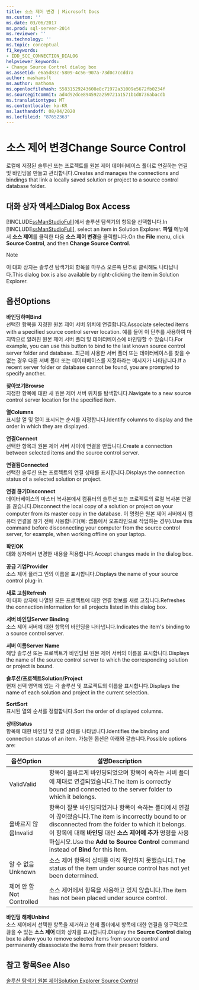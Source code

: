 ```yaml
---
title: 소스 제어 변경 | Microsoft Docs
ms.custom: ''
ms.date: 03/06/2017
ms.prod: sql-server-2014
ms.reviewer: ''
ms.technology: ''
ms.topic: conceptual
f1_keywords:
- IDD_SCC_CONNECTION_DIALOG
helpviewer_keywords:
- Change Source Control dialog box
ms.assetid: e6a5d83c-5809-4c56-907a-73d0c7ccdd7a
author: mashamsft
ms.author: mathoma
ms.openlocfilehash: 55831529243608e8c71972a31009e5672fb0234f
ms.sourcegitcommit: ad4d92dce894592a259721a1571b1d8736abacdb
ms.translationtype: MT
ms.contentlocale: ko-KR
ms.lasthandoff: 08/04/2020
ms.locfileid: "87652363"
---
```

# <a name="change-source-control"></a><span data-ttu-id="7a8ac-102">소스 제어 변경</span><span class="sxs-lookup"><span data-stu-id="7a8ac-102">Change Source Control</span></span>
  <span data-ttu-id="7a8ac-103">로컬에 저장된 솔루션 또는 프로젝트를 원본 제어 데이터베이스 폴더로 연결하는 연결 및 바인딩을 만들고 관리합니다.</span><span class="sxs-lookup"><span data-stu-id="7a8ac-103">Creates and manages the connections and bindings that link a locally saved solution or project to a source control database folder.</span></span>  
  
## <a name="dialog-box-access"></a><span data-ttu-id="7a8ac-104">대화 상자 액세스</span><span class="sxs-lookup"><span data-stu-id="7a8ac-104">Dialog Box Access</span></span>  
 <span data-ttu-id="7a8ac-105">[!INCLUDE[ssManStudioFull](../includes/ssmanstudiofull-md.md)]에서 솔루션 탐색기의 항목을 선택합니다.</span><span class="sxs-lookup"><span data-stu-id="7a8ac-105">In [!INCLUDE[ssManStudioFull](../includes/ssmanstudiofull-md.md)], select an item in Solution Explorer.</span></span> <span data-ttu-id="7a8ac-106">**파일** 메뉴에서 **소스 제어**를 클릭한 다음 **소스 제어 변경**을 클릭합니다.</span><span class="sxs-lookup"><span data-stu-id="7a8ac-106">On the **File** menu, click **Source Control**, and then **Change Source Control**.</span></span>  
  
> [!NOTE]  
>  <span data-ttu-id="7a8ac-107">이 대화 상자는 솔루션 탐색기의 항목을 마우스 오른쪽 단추로 클릭해도 나타납니다.</span><span class="sxs-lookup"><span data-stu-id="7a8ac-107">This dialog box is also available by right-clicking the item in Solution Explorer.</span></span>  
  
## <a name="options"></a><span data-ttu-id="7a8ac-108">옵션</span><span class="sxs-lookup"><span data-stu-id="7a8ac-108">Options</span></span>  
 <span data-ttu-id="7a8ac-109">**바인딩하며**</span><span class="sxs-lookup"><span data-stu-id="7a8ac-109">**Bind**</span></span>  
 <span data-ttu-id="7a8ac-110">선택한 항목을 지정한 원본 제어 서버 위치에 연결합니다.</span><span class="sxs-lookup"><span data-stu-id="7a8ac-110">Associate selected items with a specified source control server location.</span></span> <span data-ttu-id="7a8ac-111">예를 들어 이 단추를 사용하여 마지막으로 알려진 원본 제어 서버 폴더 및 데이터베이스에 바인딩할 수 있습니다.</span><span class="sxs-lookup"><span data-stu-id="7a8ac-111">For example, you can use this button to bind to the last known source control server folder and database.</span></span> <span data-ttu-id="7a8ac-112">최근에 사용한 서버 폴더 또는 데이터베이스를 찾을 수 없는 경우 다른 서버 폴더 또는 데이터베이스를 지정하라는 메시지가 나타납니다.</span><span class="sxs-lookup"><span data-stu-id="7a8ac-112">If a recent server folder or database cannot be found, you are prompted to specify another.</span></span>  
  
 <span data-ttu-id="7a8ac-113">**찾아보기**</span><span class="sxs-lookup"><span data-stu-id="7a8ac-113">**Browse**</span></span>  
 <span data-ttu-id="7a8ac-114">지정한 항목에 대한 새 원본 제어 서버 위치를 탐색합니다.</span><span class="sxs-lookup"><span data-stu-id="7a8ac-114">Navigate to a new source control server location for the specified item.</span></span>  
  
 <span data-ttu-id="7a8ac-115">**열**</span><span class="sxs-lookup"><span data-stu-id="7a8ac-115">**Columns**</span></span>  
 <span data-ttu-id="7a8ac-116">표시할 열 및 열이 표시되는 순서를 지정합니다.</span><span class="sxs-lookup"><span data-stu-id="7a8ac-116">Identify columns to display and the order in which they are displayed.</span></span>  
  
 <span data-ttu-id="7a8ac-117">**연결**</span><span class="sxs-lookup"><span data-stu-id="7a8ac-117">**Connect**</span></span>  
 <span data-ttu-id="7a8ac-118">선택한 항목과 원본 제어 서버 사이에 연결을 만듭니다.</span><span class="sxs-lookup"><span data-stu-id="7a8ac-118">Create a connection between selected items and the source control server.</span></span>  
  
 <span data-ttu-id="7a8ac-119">**연결됨**</span><span class="sxs-lookup"><span data-stu-id="7a8ac-119">**Connected**</span></span>  
 <span data-ttu-id="7a8ac-120">선택한 솔루션 또는 프로젝트의 연결 상태를 표시합니다.</span><span class="sxs-lookup"><span data-stu-id="7a8ac-120">Displays the connection status of a selected solution or project.</span></span>  
  
 <span data-ttu-id="7a8ac-121">**연결 끊기**</span><span class="sxs-lookup"><span data-stu-id="7a8ac-121">**Disconnect**</span></span>  
 <span data-ttu-id="7a8ac-122">데이터베이스의 마스터 복사본에서 컴퓨터의 솔루션 또는 프로젝트의 로컬 복사본 연결을 끊습니다.</span><span class="sxs-lookup"><span data-stu-id="7a8ac-122">Disconnect the local copy of a solution or project on your computer from its master copy in the database.</span></span> <span data-ttu-id="7a8ac-123">이 명령은 원본 제어 서버에서 컴퓨터 연결을 끊기 전에 사용합니다(예: 랩톱에서 오프라인으로 작업하는 경우).</span><span class="sxs-lookup"><span data-stu-id="7a8ac-123">Use this command before disconnecting your computer from the source control server, for example, when working offline on your laptop.</span></span>  
  
 <span data-ttu-id="7a8ac-124">**확인**</span><span class="sxs-lookup"><span data-stu-id="7a8ac-124">**OK**</span></span>  
 <span data-ttu-id="7a8ac-125">대화 상자에서 변경한 내용을 적용합니다.</span><span class="sxs-lookup"><span data-stu-id="7a8ac-125">Accept changes made in the dialog box.</span></span>  
  
 <span data-ttu-id="7a8ac-126">**공급 기업**</span><span class="sxs-lookup"><span data-stu-id="7a8ac-126">**Provider**</span></span>  
 <span data-ttu-id="7a8ac-127">소스 제어 플러그 인의 이름을 표시합니다.</span><span class="sxs-lookup"><span data-stu-id="7a8ac-127">Displays the name of your source control plug-in.</span></span>  
  
 <span data-ttu-id="7a8ac-128">**새로 고침**</span><span class="sxs-lookup"><span data-stu-id="7a8ac-128">**Refresh**</span></span>  
 <span data-ttu-id="7a8ac-129">이 대화 상자에 나열된 모든 프로젝트에 대한 연결 정보를 새로 고칩니다.</span><span class="sxs-lookup"><span data-stu-id="7a8ac-129">Refreshes the connection information for all projects listed in this dialog box.</span></span>  
  
 <span data-ttu-id="7a8ac-130">**서버 바인딩**</span><span class="sxs-lookup"><span data-stu-id="7a8ac-130">**Server Binding**</span></span>  
 <span data-ttu-id="7a8ac-131">소스 제어 서버에 대한 항목의 바인딩을 나타냅니다.</span><span class="sxs-lookup"><span data-stu-id="7a8ac-131">Indicates the item's binding to a source control server.</span></span>  
  
 <span data-ttu-id="7a8ac-132">**서버 이름**</span><span class="sxs-lookup"><span data-stu-id="7a8ac-132">**Server Name**</span></span>  
 <span data-ttu-id="7a8ac-133">해당 솔루션 또는 프로젝트가 바인딩된 원본 제어 서버의 이름을 표시합니다.</span><span class="sxs-lookup"><span data-stu-id="7a8ac-133">Displays the name of the source control server to which the corresponding solution or project is bound.</span></span>  
  
 <span data-ttu-id="7a8ac-134">**솔루션/프로젝트**</span><span class="sxs-lookup"><span data-stu-id="7a8ac-134">**Solution/Project**</span></span>  
 <span data-ttu-id="7a8ac-135">현재 선택 영역에 있는 각 솔루션 및 프로젝트의 이름을 표시합니다.</span><span class="sxs-lookup"><span data-stu-id="7a8ac-135">Displays the name of each solution and project in the current selection.</span></span>  
  
 <span data-ttu-id="7a8ac-136">**Sort**</span><span class="sxs-lookup"><span data-stu-id="7a8ac-136">**Sort**</span></span>  
 <span data-ttu-id="7a8ac-137">표시된 열의 순서를 정렬합니다.</span><span class="sxs-lookup"><span data-stu-id="7a8ac-137">Sort the order of displayed columns.</span></span>  
  
 <span data-ttu-id="7a8ac-138">**상태**</span><span class="sxs-lookup"><span data-stu-id="7a8ac-138">**Status**</span></span>  
 <span data-ttu-id="7a8ac-139">항목에 대한 바인딩 및 연결 상태를 나타냅니다.</span><span class="sxs-lookup"><span data-stu-id="7a8ac-139">Identifies the binding and connection status of an item.</span></span> <span data-ttu-id="7a8ac-140">가능한 옵션은 아래와 같습니다.</span><span class="sxs-lookup"><span data-stu-id="7a8ac-140">Possible options are:</span></span>  
  
|<span data-ttu-id="7a8ac-141">**옵션**</span><span class="sxs-lookup"><span data-stu-id="7a8ac-141">**Option**</span></span>|<span data-ttu-id="7a8ac-142">**설명**</span><span class="sxs-lookup"><span data-stu-id="7a8ac-142">**Description**</span></span>|  
|----------------|---------------------|  
|<span data-ttu-id="7a8ac-143">Valid</span><span class="sxs-lookup"><span data-stu-id="7a8ac-143">Valid</span></span>|<span data-ttu-id="7a8ac-144">항목이 올바르게 바인딩되었으며 항목이 속하는 서버 폴더에 제대로 연결되었습니다.</span><span class="sxs-lookup"><span data-stu-id="7a8ac-144">The item is correctly bound and connected to the server folder to which it belongs.</span></span>|  
|<span data-ttu-id="7a8ac-145">올바르지 않음</span><span class="sxs-lookup"><span data-stu-id="7a8ac-145">Invalid</span></span>|<span data-ttu-id="7a8ac-146">항목이 잘못 바인딩되었거나 항목이 속하는 폴더에서 연결이 끊어졌습니다.</span><span class="sxs-lookup"><span data-stu-id="7a8ac-146">The item is incorrectly bound to or disconnected from the folder to which it belongs.</span></span> <span data-ttu-id="7a8ac-147">이 항목에 대해 **바인딩** 대신 **소스 제어에 추가** 명령을 사용하십시오.</span><span class="sxs-lookup"><span data-stu-id="7a8ac-147">Use the **Add to Source Control** command instead of **Bind** for this item.</span></span>|  
|<span data-ttu-id="7a8ac-148">알 수 없음</span><span class="sxs-lookup"><span data-stu-id="7a8ac-148">Unknown</span></span>|<span data-ttu-id="7a8ac-149">소스 제어 항목의 상태를 아직 확인하지 못했습니다.</span><span class="sxs-lookup"><span data-stu-id="7a8ac-149">The status of the item under source control has not yet been determined.</span></span>|  
|<span data-ttu-id="7a8ac-150">제어 안 함</span><span class="sxs-lookup"><span data-stu-id="7a8ac-150">Not Controlled</span></span>|<span data-ttu-id="7a8ac-151">소스 제어에서 항목을 사용하고 있지 않습니다.</span><span class="sxs-lookup"><span data-stu-id="7a8ac-151">The item has not been placed under source control.</span></span>|  
  
 <span data-ttu-id="7a8ac-152">**바인딩 해제**</span><span class="sxs-lookup"><span data-stu-id="7a8ac-152">**Unbind**</span></span>  
 <span data-ttu-id="7a8ac-153">소스 제어에서 선택한 항목을 제거하고 현재 폴더에서 항목에 대한 연결을 영구적으로 끊을 수 있는 **소스 제어** 대화 상자를 표시합니다.</span><span class="sxs-lookup"><span data-stu-id="7a8ac-153">Display the **Source Control** dialog box to allow you to remove selected items from source control and permanently disassociate the items from their present folders.</span></span>  
  
## <a name="see-also"></a><span data-ttu-id="7a8ac-154">참고 항목</span><span class="sxs-lookup"><span data-stu-id="7a8ac-154">See Also</span></span>  
 [<span data-ttu-id="7a8ac-155">솔루션 탐색기 원본 제어</span><span class="sxs-lookup"><span data-stu-id="7a8ac-155">Solution Explorer Source Control</span></span>](../../2014/database-engine/solution-explorer-source-control.md)  
  
  
